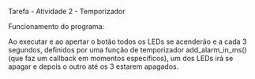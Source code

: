 Tarefa - Atividade 2 - Temporizador

Funcionamento do programa:

Ao executar e ao apertar o botão todos os LEDs se acenderão e a cada 3 segundos, definidos por uma função de temporizador add_alarm_in_ms() (que faz um callback em momentos específicos), um dos LEDs irá se apagar e depois o outro até os 3 estarem apagados.
